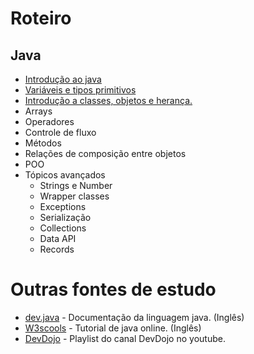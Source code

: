 
# Roteiro 
## Java
 - [Introdução ao java](./doc/introducao-ao-java.md) 
 - [Variáveis e tipos primitivos](./doc/variaveis-tipos-primitivos.md)
 - [Introdução a classes, objetos e herança.](./doc/introducao-classes-objetos-heranca.md)
 - Arrays
 - Operadores
 - Controle de fluxo
 - Métodos
 - Relações de composição entre objetos
 - POO
 - Tópicos avançados
   - Strings e Number
   - Wrapper classes
   - Exceptions
   - Serialização
   - Collections
   - Data API
   - Records
  
# Outras fontes de estudo 
- [dev.java](dev.java) - Documentação da linguagem java. (Inglês)
- [W3scools](https://www.w3schools.com/java/) - Tutorial de java online. (Inglês)
- [DevDojo](https://www.youtube.com/watch?v=VKjFuX91G5Q&list=PL62G310vn6nFIsOCC0H-C2infYgwm8SWW&pp=0gcJCV8EOCosWNin) - Playlist do canal DevDojo no youtube.
